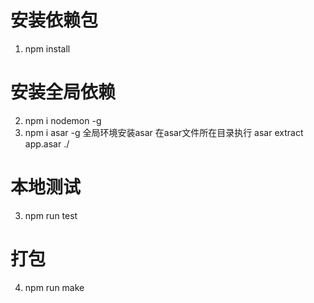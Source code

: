 # 安装依赖包

1. npm install

# 安装全局依赖

2. npm i nodemon -g  
3. npm i asar -g   全局环境安装asar 在asar文件所在目录执行   asar extract app.asar ./

# 本地测试

3. npm run test

# 打包

4. npm run make